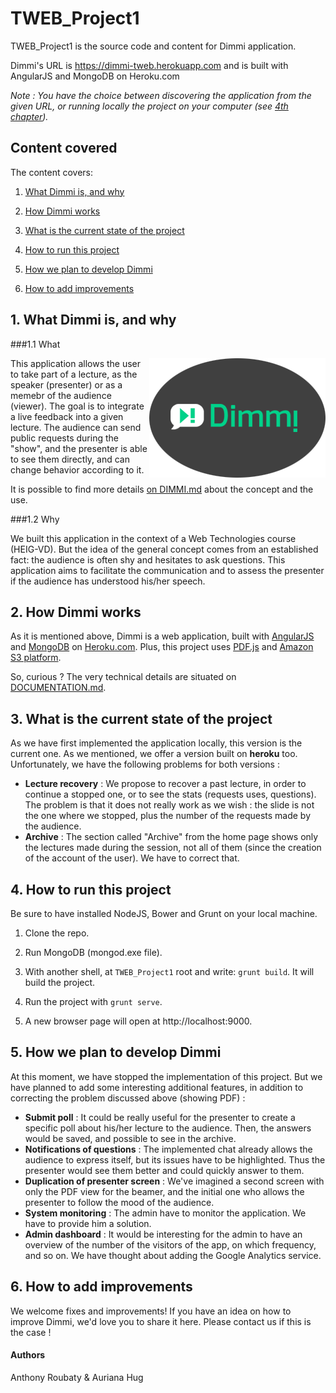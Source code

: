TWEB_Project1
=============
TWEB_Project1 is the source code and content for Dimmi application.

Dimmi's URL is https://dimmi-tweb.herokuapp.com and is built with AngularJS and MongoDB on Heroku.com

*Note : You have the choice between discovering the application from the given URL, or running locally the project on your computer (see [4th chapter](#Run)).*



## Content covered

The content covers:

1. [What Dimmi is, and why](#What)

2. [How Dimmi works](#Work)

3. [What is the current state of the project](#State)

4. [How to run this project](#Run)

5. [How we plan to develop Dimmi](#Develop)

6. [How to add improvements](#Improve)

## <a name="What"></a>1. What Dimmi is, and why

###1.1 What

<img src="https://github.com/Auriana/TWEB_Project1/blob/master/doc-img/logo_Dimmi_round.png"
 alt="Dimmi logo" title="Dimmi" align="right" />

This application allows the user to take part of a lecture, as the speaker (presenter) or as a memebr of the audience (viewer).
The goal is to integrate a live feedback into a given lecture. The audience can send public requests during
the "show", and the presenter is able to see them directly, and can change behavior according to it.

It is possible to find more details [on DIMMI.md](https://github.com/Auriana/TWEB_Project1/blob/master/DIMMI.md) about the concept and the use.


###1.2 Why

We built this application in the context of a Web Technologies course (HEIG-VD). But the idea of the general concept comes 
from an established fact: the audience is often shy and hesitates to ask questions. This application aims to facilitate the communication 
and to assess the presenter if the audience has understood his/her speech.

## <a name="Work"></a>2. How Dimmi works

As it is mentioned above, Dimmi is a web application, built with [AngularJS](https://angularjs.org) and [MongoDB](http://www.mongodb.org) on [Heroku.com](https://www.heroku.com). Plus, this project uses [PDF.js](http://mozilla.github.io/pdf.js) and [Amazon S3 platform](http://aws.amazon.com/s3/?nc2=h_ls). 

So, curious ? The very technical details are situated on [DOCUMENTATION.md](https://github.com/Auriana/TWEB_Project1/blob/master/DOCUMENTATION.md).


## <a name="State"></a>3. What is the current state of the project

As we have first implemented the application locally, this version is the current one. As we mentioned, we offer a version built on **heroku** too. Unfortunately, we have the following problems for both versions :

* **Lecture recovery** :  We propose to recover a past lecture, in order to continue a stopped one, or to see the stats (requests uses, questions). The problem is that it does not really work as we wish : the slide is not the one where we stopped, plus the number of the requests made by the audience.
* **Archive** : The section called "Archive" from the home page shows only the lectures made during the session, not all of them (since the creation of the account of the user). We have to correct that.


## <a name="Run"></a>4. How to run this project

Be sure to have installed NodeJS, Bower and Grunt on your local machine.

1. Clone the repo.

2. Run MongoDB (mongod.exe file).

3. With another shell, at `TWEB_Project1` root and write: `grunt build`. It will build the project.

4. Run the project with `grunt serve`.

5. A new browser page will open at http://localhost:9000.


## <a name="Develop"></a>5. How we plan to develop Dimmi

At this moment, we have stopped the implementation of this project. But we have planned to add some interesting additional features, 
in addition to correcting the problem discussed above (showing PDF) :

* **Submit poll** : It could be really useful for the presenter to create a specific poll about his/her lecture to the audience. Then, the answers would be saved, and possible to see in the archive.
* **Notifications of questions** : The implemented chat already allows the audience to express itself, but its issues have to be highlighted. Thus the presenter would see them better and could quickly answer to them.
* **Duplication of presenter screen** : We've imagined a second screen with only the PDF view for the beamer, and the initial one who allows the presenter to follow the mood of the audience.
* **System monitoring** : The admin have to monitor the application. We have to provide him a solution.
* **Admin dashboard** : It would be interesting for the admin to have an overview of the number of the visitors of the app, on which frequency, and so on. We have thought about adding the Google Analytics service.


## <a name="Improve"></a>6. How to add improvements

We welcome fixes and improvements! If you have an idea on how to improve Dimmi, we'd love you to share it here.
Please contact us if this is the case !


#### Authors

Anthony Roubaty & Auriana Hug

